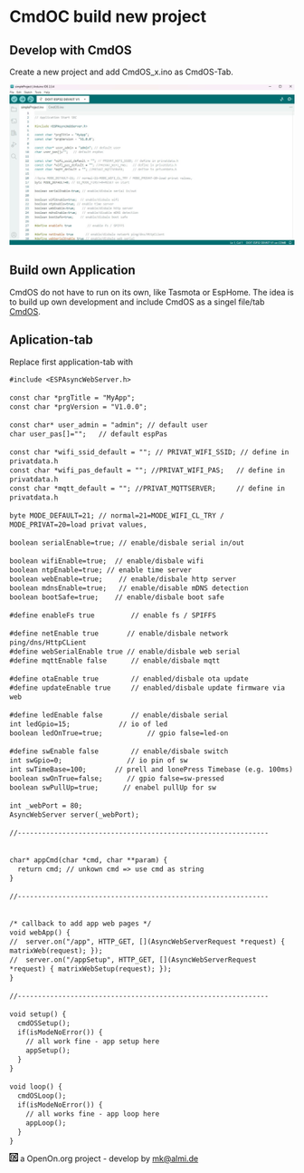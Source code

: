 
# CmdOC build new project


## Develop with CmdOS

Create a new project and add CmdOS_x.ino as CmdOS-Tab.

![ArduinoIDEExample](example.jpg)

## Build own Application

CmdOS do not have to run on its own, like Tasmota or EspHome. 
The idea is to build up own development and include CmdOS as a singel file/tab <a href='release/CmdOs_V010.ino'>CmdOS</a>.

## Aplication-tab

Replace first application-tab with


	#include <ESPAsyncWebServer.h>
	 
	const char *prgTitle = "MyApp";
	const char *prgVersion = "V1.0.0";

	const char* user_admin = "admin"; // default user
	char user_pas[]="";   // default espPas

	const char *wifi_ssid_default = ""; // PRIVAT_WIFI_SSID; // define in privatdata.h 
	const char *wifi_pas_default = ""; //PRIVAT_WIFI_PAS;   // define in privatdata.h 
	const char *mqtt_default = ""; //PRIVAT_MQTTSERVER;     // define in privatdata.h 

	byte MODE_DEFAULT=21; // normal=21=MODE_WIFI_CL_TRY / MODE_PRIVAT=20=load privat values, 

	boolean serialEnable=true; // enable/disbale serial in/out

	boolean wifiEnable=true;  // enable/disbale wifi
	boolean ntpEnable=true; // enable time server
	boolean webEnable=true;    // enable/disbale http server
	boolean mdnsEnable=true;   // enable/disable mDNS detection 
	boolean bootSafe=true;    // enable/disbale boot safe

	#define enableFs true         // enable fs / SPIFFS

	#define netEnable true       // enable/disbale network ping/dns/HttpCLient 
	#define webSerialEnable true // enable/disbale web serial
	#define mqttEnable false      // enable/disbale mqtt

	#define otaEnable true        // enabled/disbale ota update 
	#define updateEnable true     // enabled/disbale update firmware via web 

	#define ledEnable false       // enable/disbale serial
	int ledGpio=15;            // io of led
	boolean ledOnTrue=true;           // gpio false=led-on

	#define swEnable false        // enable/disbale switch
	int swGpio=0;                // io pin of sw 
	int swTimeBase=100;       // prell and lonePress Timebase (e.g. 100ms)
	boolean swOnTrue=false;      // gpio false=sw-pressed
	boolean swPullUp=true;      // enabel pullUp for sw

	int _webPort = 80;
	AsyncWebServer server(_webPort);

	//--------------------------------------------------------------


	char* appCmd(char *cmd, char **param) {
	  return cmd; // unkown cmd => use cmd as string
	}

	//--------------------------------------------------------------


	/* callback to add app web pages */
	void webApp() {
	//  server.on("/app", HTTP_GET, [](AsyncWebServerRequest *request) { matrixWeb(request); });
	//  server.on("/appSetup", HTTP_GET, [](AsyncWebServerRequest *request) { matrixWebSetup(request); });
	}

	//--------------------------------------------------------------

	void setup() {
	  cmdOSSetup();
	  if(isModeNoError()) { 
		// all work fine - app setup here
		appSetup();
	  }  
	}

	void loop() {
	  cmdOSLoop();
	  if(isModeNoError()) { 
		// all works fine - app loop here 
		appLoop();
	  }  
	}






![LOGO](images/CmdOS_logo.gif) a OpenOn.org project - develop by mk@almi.de 



	

	

